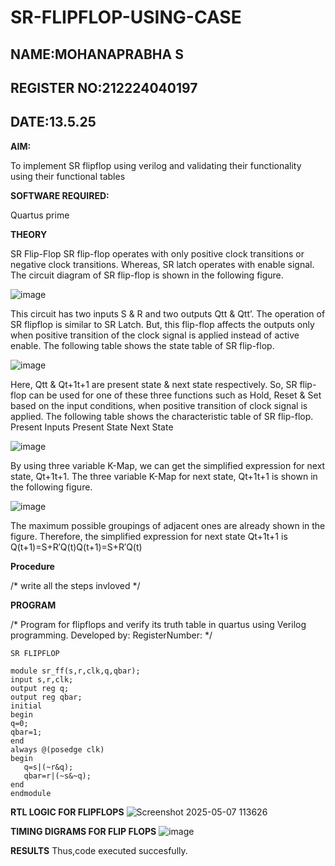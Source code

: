 # SR-FLIPFLOP-USING-CASE
## NAME:MOHANAPRABHA S

## REGISTER NO:212224040197

## DATE:13.5.25

**AIM:**

To implement  SR flipflop using verilog and validating their functionality using their functional tables

**SOFTWARE REQUIRED:**

Quartus prime

**THEORY**

SR Flip-Flop SR flip-flop operates with only positive clock transitions or negative clock transitions. Whereas, SR latch operates with enable signal. The circuit diagram of SR flip-flop is shown in the following figure.

![image](https://github.com/naavaneetha/SR-FLIPFLOP-USING-CASE/assets/154305477/0f710028-ad52-4d3e-9276-8714cf023a25)

 
This circuit has two inputs S & R and two outputs Qtt & Qtt’. The operation of SR flipflop is similar to SR Latch. But, this flip-flop affects the outputs only when positive transition of the clock signal is applied instead of active enable. The following table shows the state table of SR flip-flop.

![image](https://github.com/naavaneetha/SR-FLIPFLOP-USING-CASE/assets/154305477/dabfc4f4-87e3-4cbc-9472-f89ee1b5ed30)

 
Here, Qtt & Qt+1t+1 are present state & next state respectively. So, SR flip-flop can be used for one of these three functions such as Hold, Reset & Set based on the input conditions, when positive transition of clock signal is applied. The following table shows the characteristic table of SR flip-flop. Present Inputs Present State Next State

![image](https://github.com/naavaneetha/SR-FLIPFLOP-USING-CASE/assets/154305477/dd90d16c-aec5-4290-a586-e2346b1e9eb5)

 
By using three variable K-Map, we can get the simplified expression for next state, Qt+1t+1. The three variable K-Map for next state, Qt+1t+1 is shown in the following figure.

![image](https://github.com/naavaneetha/SR-FLIPFLOP-USING-CASE/assets/154305477/473efad6-d70b-4ca7-aeb7-898bbfca319f)

 
The maximum possible groupings of adjacent ones are already shown in the figure. Therefore, the simplified expression for next state Qt+1t+1 is Q(t+1)=S+R′Q(t)Q(t+1)=S+R′Q(t)

**Procedure**

/* write all the steps invloved */

**PROGRAM**

/* Program for flipflops and verify its truth table in quartus using Verilog programming. Developed by: RegisterNumber:
*/
```
SR FLIPFLOP

module sr_ff(s,r,clk,q,qbar);
input s,r,clk;
output reg q;
output reg qbar;
initial 
begin
q=0;
qbar=1;
end
always @(posedge clk)
begin
   q=s|(~r&q);
   qbar=r|(~s&~q);
end
endmodule
```

**RTL LOGIC FOR FLIPFLOPS**
![Screenshot 2025-05-07 113626](https://github.com/user-attachments/assets/64b1dfd8-8901-4d8a-9c31-d8bb4436665e)


**TIMING DIGRAMS FOR FLIP FLOPS**
![image](https://github.com/user-attachments/assets/15c51011-dda8-41a4-95a1-6ce104740583)


**RESULTS**
Thus,code executed succesfully.

